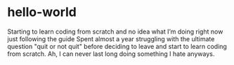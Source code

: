 # hello-world
Starting to learn coding from scratch and no idea what I’m doing right now just following the guide
Spent almost a year struggling with the ultimate question "quit or not quit" before deciding to leave and start to learn coding from scratch. Ah, I can never last long doing something I hate anyways.
